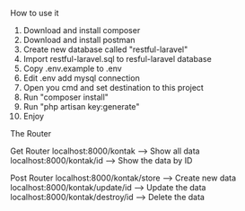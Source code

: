 How to use it

1. Download and install composer
2. Download and install postman
2. Create new database called "restful-laravel"
3. Import restful-laravel.sql to resful-laravel database
4. Copy .env.example to .env
5. Edit .env add mysql connection
6. Open you cmd and set destination to this project
7. Run "composer install"
8. Run "php artisan key:generate"
9. Enjoy

The Router

Get Router
localhost:8000/kontak --> Show all data
localhost:8000/kontak/id --> Show the data by ID

Post Router
localhost:8000/kontak/store --> Create new data
localhost:8000/kontak/update/id --> Update the data
localhost:8000/kontak/destroy/id --> Delete the data
